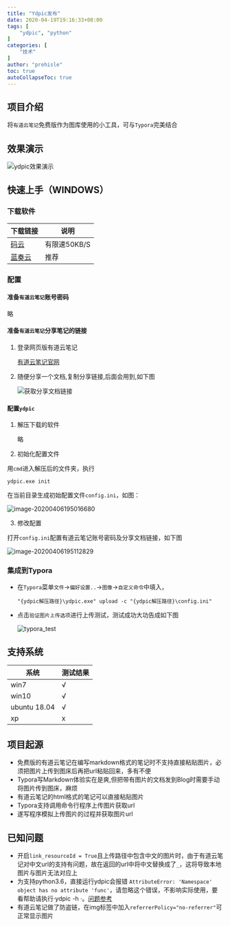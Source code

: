```yaml
---
title: "Ydpic发布"
date: 2020-04-19T19:16:33+08:00
tags: [
    "ydpic", "python"
]
categories: [
    "技术"
]
author: "prehisle"
toc: true
autoCollapseToc: true
---
```



## 项目介绍

将`有道云笔记`免费版作为图库使用的小工具，可与`Typora`完美结合

## 效果演示

![ydpic效果演示](http://note.youdao.com/yws/public/resource/40e7acccfd342428f39d3dc7cca9ce31/xmlnote/demo_9589e25443f44233b727daa09dfc1623/23)

## 快速上手（WINDOWS）

### 下载软件

| 下载链接                                                     | 说明         |
| ------------------------------------------------------------ | ------------ |
| [码云](https://gitee.com/prehisle/ydpic/attach_files/376879/download) | 有限速50KB/S |
| [蓝奏云](https://prehisle.lanzous.com/iblefxe)               | 推荐         |

### 配置

#### 准备`有道云笔记`账号密码

略

#### 准备`有道云笔记`分享笔记的链接

1. 登录网页版有道云笔记

   [有道云笔记官网](https://note.youdao.com/)

2. 随便分享一个文档,复制分享链接,后面会用到,如下图

   ![获取分享文档链接](http://note.youdao.com/yws/public/resource/40e7acccfd342428f39d3dc7cca9ce31/xmlnote/share_note_e64c8a0bd8a24e79b1d472690d5207cb/24)

#### 配置`ydpic`

1. 解压下载的软件

   略

2. 初始化配置文件

用`cmd`进入解压后的文件夹，执行

```
ydpic.exe init
```

在当前目录生成初始配置文件`config.ini`，如图：

![image-20200406195016680](http://note.youdao.com/yws/public/resource/40e7acccfd342428f39d3dc7cca9ce31/xmlnote/init_config_922be5aea07a4ad491bb852065617db7/25)

3. 修改配置

打开`config.ini`配置有道云笔记账号密码及分享文档链接，如下图

![image-20200406195112829](http://note.youdao.com/yws/public/resource/40e7acccfd342428f39d3dc7cca9ce31/xmlnote/config_4a2c6819d307488c99f7a4591e1d4d42/26)



### 集成到Typora

* 在`Typora`菜单`文件`->`偏好设置..`->`图像`->`自定义命令`中填入，

  ```
  "{ydpic解压路径}\ydpic.exe" upload -c "{ydpic解压路径}\config.ini"
  ```

* 点击`验证图片上传选项`进行上传测试，测试成功大功告成如下图

  ![typora_test](http://note.youdao.com/yws/public/resource/40e7acccfd342428f39d3dc7cca9ce31/xmlnote/typora_test_b8d3eeb1d2f545cbb3c5122b6cc4f0d6/27)

## 支持系统

| 系统         | 测试结果 |
| ------------ | -------- |
| win7         | √        |
| win10        | √        |
| ubuntu 18.04 | √        |
| xp           | x        |

## 项目起源

* 免费版的有道云笔记在编写markdown格式的笔记时不支持直接粘贴图片，必须把图片上传到图床后再把url粘贴回来，多有不便
* Typora写Markdown体验实在是爽,但把带有图片的文档发到Blog时需要手动将图片传到图床，麻烦
* 有道云笔记的html格式的笔记可以直接粘贴图片
* Typora支持调用命令行程序上传图片获取url
* 遂写程序模拟上传图片的过程并获取图片url

## 已知问题

* 开启`link_resourceId = True`且上传路径中包含中文的图片时，由于有道云笔记对中文url的支持有问题，故在返回的url中将中文替换成了`_`，这将导致本地图片与图片无法对应上
* 为支持python3.6，直接运行ydpic会报错
  `AttributeError: 'Namespace' object has no attribute 'func'`，请忽略这个错误，不影响实际使用，要看帮助请执行·ydpic -h
  ·。[问题参考](https://github.com/python/typeshed/issues/2415) 
* 有道云笔记做了防盗链，在img标签中加入`referrerPolicy="no-referrer"`可正常显示图片